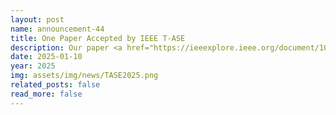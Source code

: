 ```yaml
---
layout: post
name: announcement-44
title: One Paper Accepted by IEEE T-ASE
description: Our paper <a href="https://ieeexplore.ieee.org/document/10833710"> Swarm Robotic Flocking With Aggregation Ability Privacy</a> has been accepted to IEEE Transactions on Automation Science and Engineering (T-ASE). Congratulations to all the authors!
date: 2025-01-10
year: 2025
img: assets/img/news/TASE2025.png
related_posts: false
read_more: false
---
```

